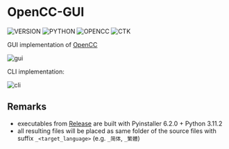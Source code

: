 # OpenCC-GUI

![VERSION](https://img.shields.io/badge/v1.1.0-0047AB)
![PYTHON](https://img.shields.io/badge/Python-3.11.2-green)
![OPENCC](https://img.shields.io/badge/OpenCC-1.1.7-green)
![CTK](https://img.shields.io/badge/customtkinter-5.2.1-green)

GUI implementation of [OpenCC](https://github.com/BYVoid/OpenCC)

![gui](https://github.com/ilvon/OpenCC-GUI/assets/76443690/e3afebb3-2842-437e-b180-c85b82958655)

CLI implementation:

![cli](https://github.com/thisObedience/OpenCC-GUI/assets/76443690/7334843f-42dd-4dbe-ba5d-d36bca8fb9de)

## Remarks

- executables from [Release](https://github.com/thisObedience/OpenCC-GUI/releases) are built with Pyinstaller 6.2.0 + Python 3.11.2
- all resulting files will be placed as same folder of the source files with suffix `_<target_language>` (e.g. `_简体`, `_繁體`)
